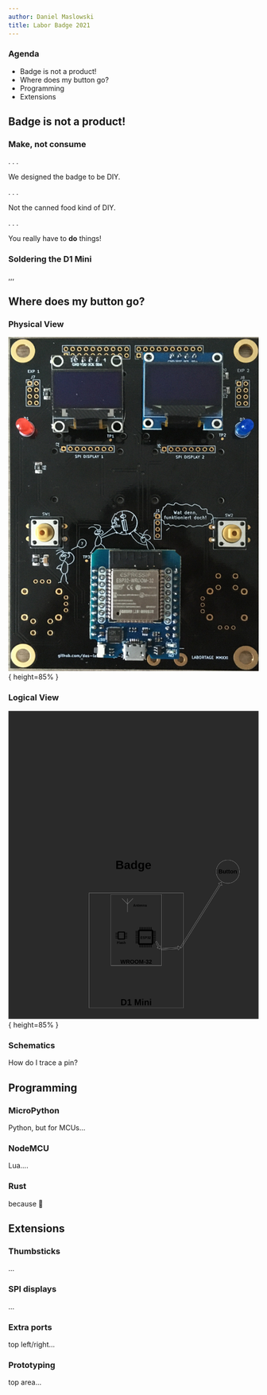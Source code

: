 ```yaml
---
author: Daniel Maslowski
title: Labor Badge 2021
---
```


### Agenda

- Badge is not a product!
- Where does my button go?
- Programming
- Extensions

## Badge is not a product!

### Make, not consume

. . .

We designed the badge to be DIY.

. . .

Not the canned food kind of DIY.

. . .

You really have to **do** things!

### Soldering the D1 Mini

,,,

## Where does my button go?

### Physical View

![](img/badge-photo.jpg){ height=85% }

### Logical View

![](img/badge-layering.png){ height=85% }

### Schematics

How do I trace a pin?

## Programming

### MicroPython

Python, but for MCUs...

### NodeMCU

Lua....

### Rust

because :crab:

## Extensions

### Thumbsticks

...

### SPI displays

...

### Extra ports

top left/right...

### Prototyping

top area...
